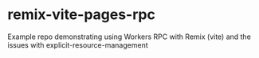 # remix-vite-pages-rpc
Example repo demonstrating using Workers RPC with Remix (vite) and the issues with explicit-resource-management
